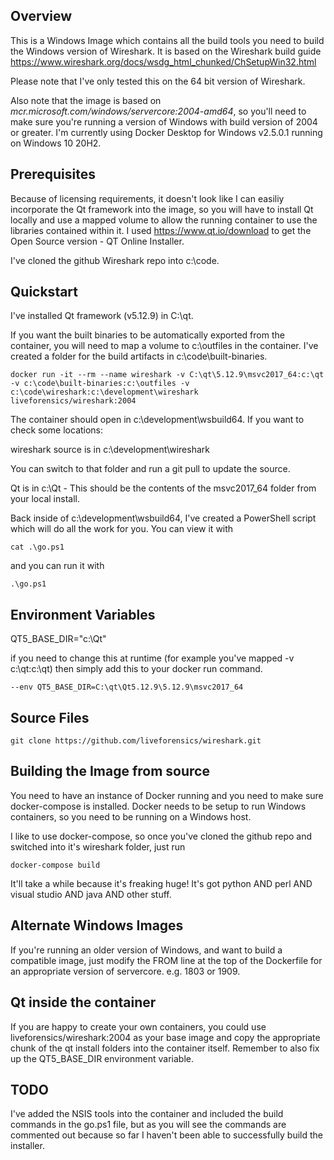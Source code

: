 ## Overview

This is a Windows Image which contains all the build tools you need to build the Windows version of Wireshark. It is based on the Wireshark build guide https://www.wireshark.org/docs/wsdg_html_chunked/ChSetupWin32.html

Please note that I've only tested this on the 64 bit version of Wireshark.

Also note that the image is based on *mcr.microsoft.com/windows/servercore:2004-amd64*, so you'll need to make sure you're running a version of Windows with build version of 2004 or greater. I'm currently using Docker Desktop for Windows v2.5.0.1 running on Windows 10 20H2.

## Prerequisites

Because of licensing requirements, it doesn't look like I can easiliy incorporate the Qt framework into the image, so you will have to install Qt locally and use a mapped volume to allow the running container to use the libraries contained within it. I used https://www.qt.io/download to get the Open Source version - QT Online Installer.

I've cloned the github Wireshark repo into c:\code.

## Quickstart

I've installed Qt framework (v5.12.9) in C:\qt.

If you want the built binaries to be automatically exported from the container, you will need to map a volume to c:\outfiles in the container. I've created a folder for the build artifacts in c:\code\built-binaries.

`docker run -it --rm --name wireshark -v C:\qt\5.12.9\msvc2017_64:c:\qt -v c:\code\built-binaries:c:\outfiles -v c:\code\wireshark:c:\development\wireshark liveforensics/wireshark:2004`

The container should open in c:\development\wsbuild64. If you want to check some locations:

wireshark source is in c:\development\wireshark

You can switch to that folder and run a git pull to update the source.

Qt is in c:\Qt - This should be the contents of the msvc2017_64 folder from your local install.

Back inside of c:\development\wsbuild64, I've created a PowerShell script which will do all the work for you. You can view it with 

`cat .\go.ps1`

and you can run it with

`.\go.ps1`

## Environment Variables

QT5_BASE_DIR="c:\Qt"

if you need to change this at runtime (for example you've mapped -v c:\qt:c:\qt) then simply add this to your docker run command.

`--env QT5_BASE_DIR=C:\qt\Qt5.12.9\5.12.9\msvc2017_64`

## Source Files

`git clone https://github.com/liveforensics/wireshark.git`

## Building the Image from source

You need to have an instance of Docker running and you need to make sure docker-compose is installed. Docker needs to be setup to run Windows containers, so you need to be running on a Windows host.

I like to use docker-compose, so once you've cloned the github repo and switched into it's wireshark folder, just run

`docker-compose build`

It'll take a while because it's freaking huge! It's got python AND perl AND visual studio AND java AND other stuff.

## Alternate Windows Images

If you're running an older version of Windows, and want to build a compatible image, just modify the FROM line at the top of the Dockerfile for an appropriate version of servercore. e.g. 1803 or 1909.

## Qt inside the container

If you are happy to create your own containers, you could use liveforensics/wireshark:2004 as your base image and copy the appropriate chunk of the qt install folders into the container itself. Remember to also fix up the QT5_BASE_DIR environment variable.

## TODO

 I've added the NSIS tools into the container and included the build commands in the go.ps1 file, but as you will see the commands are commented out because so far I haven't been able to successfully build the installer.